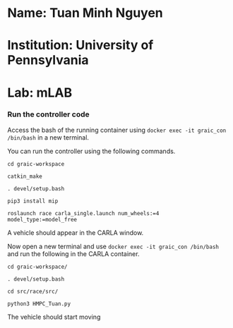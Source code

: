 # Name: Tuan Minh Nguyen
# Institution: University of Pennsylvania
# Lab: mLAB


### Run the controller code
Access the bash of the running container using `docker exec -it graic_con /bin/bash` in a new terminal.

You can run the controller using the following commands.
```
cd graic-workspace
```
```
catkin_make
```
```
. devel/setup.bash
```
```
pip3 install mip
```
```
roslaunch race carla_single.launch num_wheels:=4 model_type:=model_free
```

A vehicle should appear in the CARLA window.

Now open a new terminal and use `docker exec -it graic_con /bin/bash` and run the following in the CARLA container.
```
cd graic-workspace/
```
```
. devel/setup.bash
```
```
cd src/race/src/
```
```
python3 HMPC_Tuan.py 
```
The vehicle should start moving 



